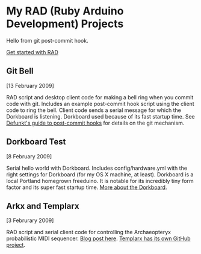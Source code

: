 <h1>My RAD (Ruby Arduino Development) Projects</h1>

Hello from git post-commit hook.

<a href="http://rad.rubyforge.org/">Get started with RAD</a>

<h2>Git Bell</h2>

[13 February 2009]

RAD script and desktop client code for making a bell ring when you commit code with git. Includes an example post-commit hook script using the client code to ring the bell. Client code sends a serial message for which the Dorkboard is listening. Dorkboard used because of its fast startup time. See <a href="http://ozmm.org/posts/git_post_commit_for_profit.html">Defunkt's guide to post-commit hooks</a> for details on the git mechanism.

<h2>Dorkboard Test</h2>

[8 February 2009]

Serial hello world with Dorkboard. Includes config/hardware.yml with the right settings for Dorkboard (for my OS X machine, at least). Dorkboard is a local Portland homegrown freeduino. It is notable for its incredibly tiny form factor and its super fast startup time. <a href="http://dorkbotpdx.org/wiki/dorkboard">More about the Dorkboard</a>. 

<h2>Arkx and Templarx</h2>

[3 Februrary 2009]

RAD script and serial client code for controlling the Archaeopteryx probabilistic MIDI sequencer. <a href="http://www.urbanhonking.com/ideasfordozens/2009/02/ruby_arduino_controlling_the_a.html">Blog post here</a>. <a href="http://github.com/atduskgreg/templarx/tree/master">Templarx has its own GitHub project</a>.
